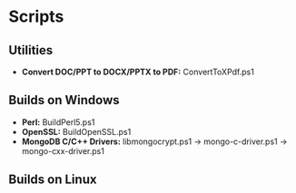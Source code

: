 # Scripts

## Utilities
* **Convert DOC/PPT to DOCX/PPTX to PDF:** ConvertToXPdf.ps1

## Builds on Windows
* **Perl:** BuildPerl5.ps1
* **OpenSSL:** BuildOpenSSL.ps1
* **MongoDB C/C++ Drivers:** libmongocrypt.ps1 &rarr; mongo-c-driver.ps1 &rarr; mongo-cxx-driver.ps1

## Builds on Linux
